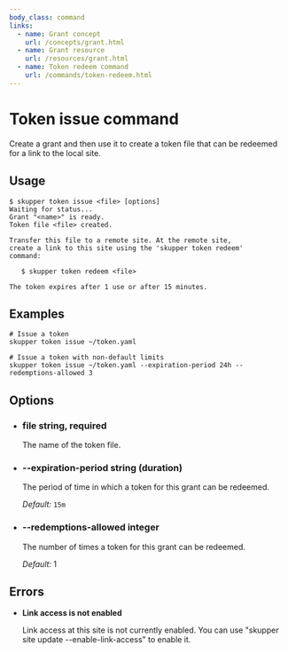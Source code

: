 ```yaml
---
body_class: command
links:
  - name: Grant concept
    url: /concepts/grant.html
  - name: Grant resource
    url: /resources/grant.html
  - name: Token redeem command
    url: /commands/token-redeem.html
---
```


# Token issue command

<section>

Create a grant and then use it to create a token file that
can be redeemed for a link to the local site.

</section>

<section>

## Usage

~~~ shell
$ skupper token issue <file> [options]
Waiting for status...
Grant "<name>" is ready.
Token file <file> created.

Transfer this file to a remote site. At the remote site,
create a link to this site using the 'skupper token redeem'
command:

   $ skupper token redeem <file>

The token expires after 1 use or after 15 minutes.
~~~

</section>

<section>

## Examples

~~~
# Issue a token
skupper token issue ~/token.yaml

# Issue a token with non-default limits
skupper token issue ~/token.yaml --expiration-period 24h --redemptions-allowed 3
~~~

</section>

<section>

## Options

- <h3 id="file">file <span class="argument-info">string, required</span></h3>

  The name of the token file.

- <h3 id="expiration-period">--expiration-period <span class="argument-info">string (duration)</span></h3>

  The period of time in which a token for this grant can
  be redeemed.

  _Default:_ `15m`

- <h3 id="redemptions-allowed">--redemptions-allowed <span class="argument-info">integer</span></h3>

  The number of times a token for this grant can be
  redeemed.

  _Default:_ 1

</section>

<section>

## Errors

- **Link access is not enabled**

  Link access at this site is not currently enabled.  You
  can use "skupper site update --enable-link-access" to
  enable it.

</section>

